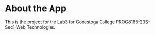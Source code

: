 # About the App

This is the project for the Lab3 for Conestoga College PROG8185-23S-Sec1-Web Technologies.
